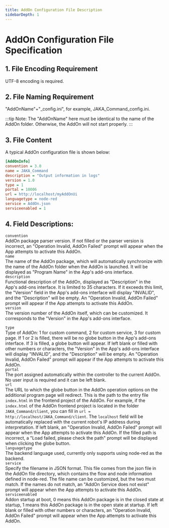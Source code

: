 ```yaml
---
title: AddOn Configuration File Description
sidebarDepth: 1
---
```


# AddOn Configuration File Specification
## 1. File Encoding Requirement
UTF-8 encoding is required.
## 2. File Naming Requirement
"AddOnName"+"_config.ini", for example, JAKA_Command_config.ini.

:::tip Note:
The "AddOnName" here must be identical to the name of the AddOn folder. Otherwise, the AddOn will not start properly.
:::


## 3. File Content
A typical AddOn configuration file is shown below:

```ini
[AddOnInfo]
convention = 3.0
name = JAKA_Command
description = "Output information in logs"
version = 1.0
type = 1
portal = 10006
url = http://localhost/myAddOnUi
languagetype = node-red
service = AddOn.json
serviceenabled = 1
```
## 4. Field Descriptions:  
`convention`   
AddOn package parser version. If not filled or the parser version is incorrect, an "Operation Invalid, AddOn Failed" prompt will appear when the App attempts to activate this AddOn.   
`name`  
The name of the AddOn package, which will automatically synchronize with the name of the AddOn folder when the AddOn is launched. It will be displayed as "Program Name" in the App's add-ons interface.  
`description`  
Functional description of the AddOn, displayed as "Description" in the App's add-ons interface. It is limited to 35 characters. If it exceeds this limit, the "Version" field in the App's add-ons interface will display "INVALID", and the "Description" will be empty. An "Operation Invalid, AddOn Failed" prompt will appear if the App attempts to activate this AddOn.  
`version`  
The version number of the AddOn itself, which can be customized. It corresponds to the "Version" in the App's add-ons interface.  

`type`  
Type of AddOn: 1 for custom command, 2 for custom service, 3 for custom page. If 1 or 2 is filled, there will be no globe button in the App's add-ons interface. If 3 is filled, a globe button will appear. If left blank or filled with other numbers or characters, the "Version" in the App's add-ons interface will display "INVALID", and the "Description" will be empty. An "Operation Invalid, AddOn Failed" prompt will appear if the App attempts to activate this AddOn.  
`portal`  
The port assigned automatically within the controller to the current AddOn. No user input is required and it can be left blank.  
`url`   
The URL to which the globe button in the AddOn operation options on the additional program page will redirect. This is the path to the entry file `index.html` in the frontend project of the AddOn. For example, if the `index.html` of the AddOn frontend project is located in the folder `JAKA_Command/client`, you can fill in `url = http://localhost/JAKA_Command/client`. The `localhost` field will be automatically replaced with the current robot's IP address during interpretation. If left blank, an "Operation Invalid, AddOn Failed" prompt will appear when the App attempts to activate this AddOn. If the filled path is incorrect, a "Load failed, please check the path" prompt will be displayed when clicking the globe button.  
`languagetype`   
The backend language used, currently only supports using node-red as the backend.  
`service`   
Specify the filename in JSON format. This file comes from the json file in the AddOn file directory, which contains the flow and node information defined in node-red. The file name can be customized, but the two must match. If the names do not match, an "AddOn Service does not exist" prompt will appear when the App attempts to activate this AddOn.  
`serviceenabled`   
Addon startup at boot, 0 means this AddOn package is in the closed state at startup, 1 means this AddOn package is in the open state at startup. If left blank or filled with other numbers or characters, an "Operation Invalid, AddOn Failed" prompt will appear when the App attempts to activate this AddOn.  